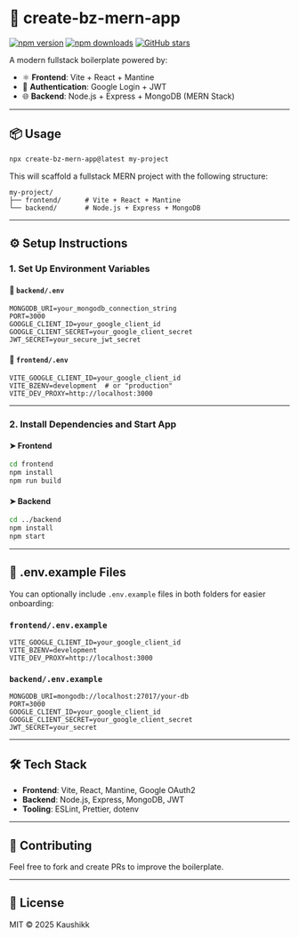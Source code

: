 # 🚀 create-bz-mern-app

[![npm version](https://img.shields.io/npm/v/create-bz-mern-app.svg)](https://www.npmjs.com/package/create-bz-mern-app)
[![npm downloads](https://img.shields.io/npm/dm/create-bz-mern-app.svg)](https://www.npmjs.com/package/create-bz-mern-app)
[![GitHub stars](https://img.shields.io/github/stars/kaushikkumarbz/create-bz-mern-app?style=social)](https://github.com/kaushikkumarbz/create-bz-mern-app)

A modern fullstack boilerplate powered by:

- ⚛️ **Frontend**: Vite + React + Mantine  
- 🔐 **Authentication**: Google Login + JWT  
- 🌐 **Backend**: Node.js + Express + MongoDB (MERN Stack)

---

## 📦 Usage

```bash
npx create-bz-mern-app@latest my-project
```

This will scaffold a fullstack MERN project with the following structure:

```
my-project/
├── frontend/      # Vite + React + Mantine
└── backend/       # Node.js + Express + MongoDB
```

---

## ⚙️ Setup Instructions

### 1. Set Up Environment Variables

#### 📁 `backend/.env`

```env
MONGODB_URI=your_mongodb_connection_string
PORT=3000
GOOGLE_CLIENT_ID=your_google_client_id
GOOGLE_CLIENT_SECRET=your_google_client_secret
JWT_SECRET=your_secure_jwt_secret
```

#### 📁 `frontend/.env`

```env
VITE_GOOGLE_CLIENT_ID=your_google_client_id
VITE_BZENV=development  # or "production"
VITE_DEV_PROXY=http://localhost:3000
```

---

### 2. Install Dependencies and Start App

#### ➤ Frontend

```bash
cd frontend
npm install
npm run build
```

#### ➤ Backend

```bash
cd ../backend
npm install
npm start
```

---

## 📁 .env.example Files

You can optionally include `.env.example` files in both folders for easier onboarding:

### `frontend/.env.example`

```env
VITE_GOOGLE_CLIENT_ID=your_google_client_id
VITE_BZENV=development
VITE_DEV_PROXY=http://localhost:3000
```

### `backend/.env.example`

```env
MONGODB_URI=mongodb://localhost:27017/your-db
PORT=3000
GOOGLE_CLIENT_ID=your_google_client_id
GOOGLE_CLIENT_SECRET=your_google_client_secret
JWT_SECRET=your_secret
```

---


## 🛠️ Tech Stack

- **Frontend**: Vite, React, Mantine, Google OAuth2
- **Backend**: Node.js, Express, MongoDB, JWT
- **Tooling**: ESLint, Prettier, dotenv

---

## 🙌 Contributing

Feel free to fork and create PRs to improve the boilerplate.

---

## 📄 License

MIT © 2025 Kaushikk
